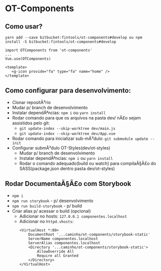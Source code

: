 # OT-Components

## Como usar?

```shell
yarn add --save bitbucket:fintools/ot-components#develop ou npm install -S bitbucket:fintools/ot-components#develop
```

```vue
import OTComponents from 'ot-components'
...
Vue.use(OTComponents)

```

```vue
<template>
   <g-icon provide="fa" type="fa" name="home" />
</template>

```

## Como configurar para desenvolvimento:
* Clonar repositÃ³rio
* Mudar p/ branch de desenvolvimento
* Instalar dependÃªncias: `npm i` ou `yarn install`
* Rodar comando para que os arquivos na pasta dev/ nÃ£o sejam assistidos pelo git: 
    * `git update-index --skip-worktree dev/main.js`
    * `git update-index --skip-worktree dev/App.vue`
* Rodar comando para inicializar sub-mÃ³dulo: `git submodule update --init`
* Configurar submÃ³dulo OT-Styles(dev/ot-styles)
    * Mudar p/ branch de desenvolvimento
    * Instalar dependÃªncias: `npm i` ou `yarn install`
    * Rodar o comando adequado(build ou watch) para compilaÃ§Ã£o do SASS(package.json dentro pasta dev/ot-styles)

## Rodar DocumentaÃ§Ã£o com Storybook
* `npm i`
* `npm run storybook` - p/ desenvolvimento
* `npm run build-storybook` - p/ build
* Criar alias p/ acessar o build (opcional)
    * Adicionar no hosts: `127.0.0.1 componentes.localhost`
    * Adicionar no `httpd.vhosts`:
        ```
        <VirtualHost *:80>
            DocumentRoot '...caminho/ot-components/storybook-static'
            ServerName componentes.localhost
            ServerAlias componentes.localhost
            <Directory '...caminho/ot-components/storybook-static'>
                AllowOverride All
                Require all Granted
            </Directory>
        </VirtualHost>